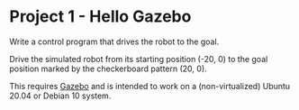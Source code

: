 # Project 1 - Hello Gazebo

Write a control program that drives the robot to the goal.

Drive the simulated robot from its starting position (-20, 0) to the goal position marked by the checkerboard pattern (20, 0).

This requires [Gazebo](http://gazebosim.org/) and is intended to work on a
(non-virtualized) Ubuntu 20.04 or Debian 10 system.

